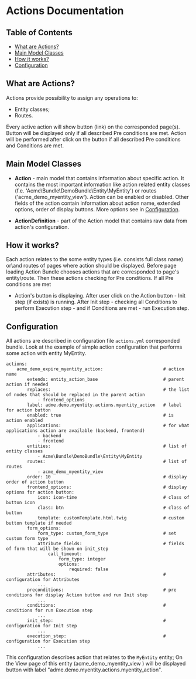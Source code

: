 Actions Documentation
=====================

Table of Contents
-----------------
 - [What are Actions?](#what-are-actions)
 - [Main Model Classes](#main-model-classes)
 - [How it works?](#how-it-works)
 - [Configuration](#configuration)

What are Actions?
-----------------

Actions provide possibility to assign any operations to:
 - Entity classes;
 - Routes.

Every active action will show button (link) on the corresponded page(s). Button will be displayed only if all described
Pre conditions are met. Action will be performed after click on the button if all described Pre conditions
and Conditions are met.

Main Model Classes
------------------

* **Action** - main model that contains information about specific action. It contains the most important
information like action related entity classes (f.e. 'Acme\Bundle\DemoBundle\Entity\MyEntity') 
or routes ('acme_demo_myentity_view'). Action can be enabled or disabled.
Other fields of the action contain information about action name, extended options, 
order of display buttons. More options see in [Configuration](#configuration).

* **ActionDefinition** - part of the Action model that contains raw data from action's configuration.

How it works?
-------------

Each action relates to the some entity types (i.e. consists full class name) or\and routes of pages 
where action should be displayed. Before page loading Action Bundle chooses actions that 
are corresponded to page's entity\route. Then these actions checking for Pre conditions. If all Pre conditions are met 
- Action's button is displaying. After user click on the Action button - Init step (if exists) is running.
After Init step - checking all Conditions to perform Execution step - and if Conditions are met - run Execution step.

Configuration
-------------

All actions are described in configuration file ``actions.yml`` corresponded bundle. 
Look at the example of simple action configuration that performs some action with entity MyEntity.

```
actions:
    acme_demo_expire_myentity_action:                       # action name
        extends: entity_action_base                         # parent action if needed
        replaces:                                           # the list of nodes that should be replaced in the parent action
            - frontend_options
        label: adme.demo.myentity.actions.myentity_action   # label for action button
        enabled: true                                       # is action enabled
        applications:                                       # for what applications action are available (backend, frontend)
            - backend
            - frontend
        entities:                                           # list of entity classes
            - Acme\Bundle\DemoBundle\Entity\MyEntity
        routes:                                             # list of routes
            - acme_demo_myentity_view    
        order: 10                                           # display order of action button
        frontend_options:                                   # display options for action button:
            icon: icon-time                                 # class of button icon
            class: btn                                      # class of button 
            template: customTemplate.html.twig              # custom button template if needed
        form_options:
            form_type: custom_form_type                     # set custom form type
            attribute_fields:                               # fields of form that will be shown on init_step
                call_timeout:
                    form_type: integer
                    options:
                        required: false
        attributes:                                         # configuration for Attributes
            ...
        preconditions:                                      # pre conditions for display Action button and run Init step
            ...
        conditions:                                         # conditions for run Execution step
            ...
        init_step:                                          # configuration for Init step
            ...
        execution_step:                                     # configuration for Execution step
            ...
```

This configuration describes action that relates to the ``MyEntity`` entity; On the View page of
this entity (acme_demo_myentity_view ) will be displayed button with label "adme.demo.myentity.actions.myentity_action".
